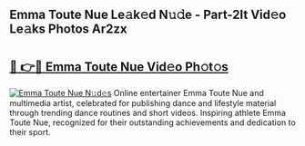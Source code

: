 ## Emma Toute Nue Le𝚊k𝚎d N𝚞𝚍e - Part-2It Vid𝚎o Le𝚊ks Photos Ar2zx

# <h2><a href="http://fb8ljp.evod.top/?m=Emma+Toute+Nue">🔗 👉🔴 Emma Toute Nue Vid𝚎o Ph𝚘t𝚘s</a></h2>

[![Emma Toute Nue N𝚞d𝚎s](https://i.imgur.com/8V9OHl7.gif)](http://fb8ljp.evod.top/?m=Emma+Toute+Nue)
Online entertainer Emma Toute Nue and multimedia artist, celebrated for publishing dance and lifestyle material through trending dance routines and short videos. Inspiring athlete Emma Toute Nue, recognized for their outstanding achievements and dedication to their sport. 
